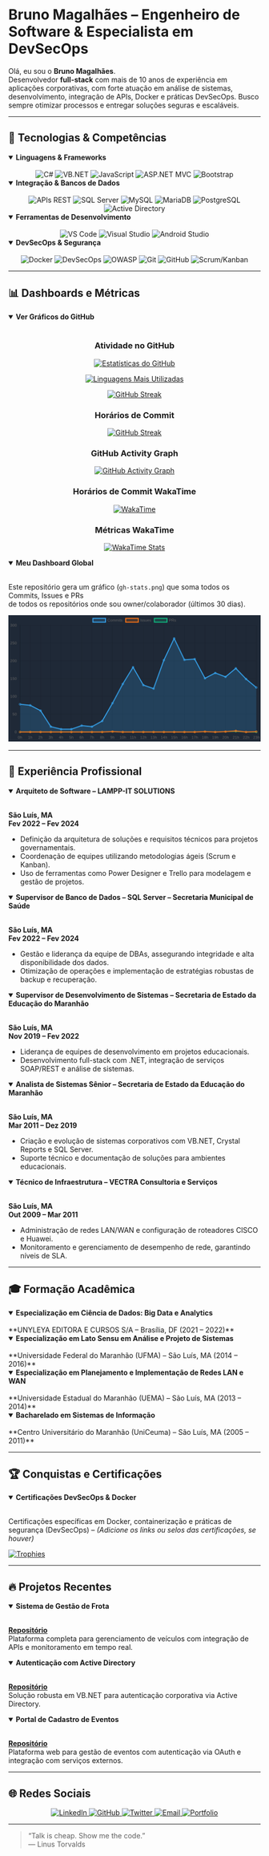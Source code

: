 # Bruno Magalhães – Engenheiro de Software & Especialista em DevSecOps

Olá, eu sou o **Bruno Magalhães**.  
Desenvolvedor **full-stack** com mais de 10 anos de experiência em aplicações corporativas, com forte atuação em análise de sistemas, desenvolvimento, integração de APIs, Docker e práticas DevSecOps. Busco sempre otimizar processos e entregar soluções seguras e escaláveis.

---

## 🚀 Tecnologias & Competências

<details open>
  <summary><strong>Linguagens & Frameworks</strong></summary>
  <br/>

  <div align="center">
    <img src="https://img.shields.io/badge/C%23-239120?style=for-the-badge&logo=c-sharp&logoColor=white" alt="C#" />
    <img src="https://img.shields.io/badge/VB.NET-blueviolet?style=for-the-badge&logo=.net&logoColor=white" alt="VB.NET" />
    <img src="https://img.shields.io/badge/JavaScript-F7DF1E?style=for-the-badge&logo=javascript&logoColor=black" alt="JavaScript" />
    <img src="https://img.shields.io/badge/ASP.NET%20MVC-blue?style=for-the-badge&logo=.net&logoColor=white" alt="ASP.NET MVC" />
    <img src="https://img.shields.io/badge/Bootstrap-563D7C?style=for-the-badge&logo=bootstrap&logoColor=white" alt="Bootstrap" />
  </div>
</details>

<details open>
  <summary><strong>Integração & Bancos de Dados</strong></summary>
  <br/>

  <div align="center">
    <img src="https://img.shields.io/badge/APIs%20REST-008080?style=for-the-badge&logo=api&logoColor=white" alt="APIs REST" />
    <img src="https://img.shields.io/badge/SQL%20Server-CC2927?style=for-the-badge&logo=microsoft-sql-server&logoColor=white" alt="SQL Server" />
    <img src="https://img.shields.io/badge/MySQL-4479A1?style=for-the-badge&logo=mysql&logoColor=white" alt="MySQL" />
    <img src="https://img.shields.io/badge/MariaDB-003545?style=for-the-badge&logo=mariadb&logoColor=white" alt="MariaDB" />
    <img src="https://img.shields.io/badge/PostgreSQL-336791?style=for-the-badge&logo=postgresql&logoColor=white" alt="PostgreSQL" />
    <img src="https://img.shields.io/badge/Active%20Directory-0000FF?style=for-the-badge&logo=microsoft&logoColor=white" alt="Active Directory" />
  </div>
</details>

<details open>
  <summary><strong>Ferramentas de Desenvolvimento</strong></summary>
  <br/>

  <div align="center">
    <img src="https://img.shields.io/badge/Visual%20Studio%20Code-007ACC?style=for-the-badge&logo=visual-studio-code&logoColor=white" alt="VS Code" />
    <img src="https://img.shields.io/badge/Visual%20Studio-5C2D91?style=for-the-badge&logo=visual-studio&logoColor=white" alt="Visual Studio" />
    <img src="https://img.shields.io/badge/Android%20Studio-3DDC84?style=for-the-badge&logo=android-studio&logoColor=white" alt="Android Studio" />
  </div>
</details>

<details open>
  <summary><strong>DevSecOps & Segurança</strong></summary>
  <br/>

  <div align="center">
    <img src="https://img.shields.io/badge/Docker-2496ED?style=for-the-badge&logo=docker&logoColor=white" alt="Docker" />
    <img src="https://img.shields.io/badge/DevSecOps-2F353A?style=for-the-badge&logo=security&logoColor=white" alt="DevSecOps" />
    <img src="https://img.shields.io/badge/OWASP-000?style=for-the-badge&logo=owasp&logoColor=white" alt="OWASP" />
    <img src="https://img.shields.io/badge/Git-F05032?style=for-the-badge&logo=git&logoColor=white" alt="Git" />
    <img src="https://img.shields.io/badge/GitHub-181717?style=for-the-badge&logo=github&logoColor=white" alt="GitHub" />
    <img src="https://img.shields.io/badge/Scrum/Kanban-0D5C9E?style=for-the-badge&logo=scrum&logoColor=white" alt="Scrum/Kanban" />
  </div>
</details>

---

## 📊 Dashboards e Métricas

<details open>
  <summary><strong>Ver Gráficos do GitHub</strong></summary>
  <br/>

  <div align="center">

  ### Atividade no GitHub

  [![Estatísticas do GitHub](https://github-readme-stats.vercel.app/api?username=borgesMagalhaes&show_icons=true&theme=github_dark&count_private=true)](https://github.com/borgesMagalhaes)
  
  [![Linguagens Mais Utilizadas](https://github-readme-stats.vercel.app/api/top-langs/?username=borgesMagalhaes&layout=compact&theme=github_dark)](https://github.com/borgesMagalhaes)
  
  [![GitHub Streak](https://github-readme-streak-stats.herokuapp.com/?user=borgesMagalhaes&theme=github-dark-blue)](https://git.io/streak-stats)
  
### Horários de Commit
[![GitHub Streak](https://streak-stats.demolab.com?user=borgesMagalhaes&theme=github-dark)](https://github.com/borgesMagalhaes)

### GitHub Activity Graph
[![GitHub Activity Graph](https://github-readme-activity-graph.vercel.app/graph?username=borgesMagalhaes&theme=github-dark)](https://github.com/borgesMagalhaes)

### Horários de Commit WakaTime
[![WakaTime](https://github-readme-stats.vercel.app/api/wakatime?username=brunomagalhaes)](https://wakatime.com/@brunomagalhaes)

### Métricas WakaTime
[![WakaTime Stats](https://github-readme-stats.vercel.app/api/wakatime?username=brunomagalhaes)](https://wakatime.com/@brunomagalhaes)

  </div>
</details>

<details open>
  <summary><strong>Meu Dashboard Global</strong></summary>
  <br/>

  Este repositório gera um gráfico (`gh-stats.png`) que soma todos os Commits, Issues e PRs  
  de todos os repositórios onde sou owner/colaborador (últimos 30 dias).

  ![Estatísticas de Todos os Repositórios](./gh-stats.png)

</details>

---

## 💼 Experiência Profissional

<details open>
  <summary><strong>Arquiteto de Software – LAMPP-IT SOLUTIONS</strong></summary>
  <br/>

  **São Luís, MA**  
  **Fev 2022 – Fev 2024**  
  - Definição da arquitetura de soluções e requisitos técnicos para projetos governamentais.  
  - Coordenação de equipes utilizando metodologias ágeis (Scrum e Kanban).  
  - Uso de ferramentas como Power Designer e Trello para modelagem e gestão de projetos.
</details>

<details open>
  <summary><strong>Supervisor de Banco de Dados – SQL Server – Secretaria Municipal de Saúde</strong></summary>
  <br/>

  **São Luís, MA**  
  **Fev 2022 – Fev 2024**  
  - Gestão e liderança da equipe de DBAs, assegurando integridade e alta disponibilidade dos dados.  
  - Otimização de operações e implementação de estratégias robustas de backup e recuperação.
</details>

<details open>
  <summary><strong>Supervisor de Desenvolvimento de Sistemas – Secretaria de Estado da Educação do Maranhão</strong></summary>
  <br/>

  **São Luís, MA**  
  **Nov 2019 – Fev 2022**  
  - Liderança de equipes de desenvolvimento em projetos educacionais.  
  - Desenvolvimento full-stack com .NET, integração de serviços SOAP/REST e análise de sistemas.
</details>

<details open>
  <summary><strong>Analista de Sistemas Sênior – Secretaria de Estado da Educação do Maranhão</strong></summary>
  <br/>

  **São Luís, MA**  
  **Mar 2011 – Dez 2019**  
  - Criação e evolução de sistemas corporativos com VB.NET, Crystal Reports e SQL Server.  
  - Suporte técnico e documentação de soluções para ambientes educacionais.
</details>

<details open>
  <summary><strong>Técnico de Infraestrutura – VECTRA Consultoria e Serviços</strong></summary>
  <br/>

  **São Luís, MA**  
  **Out 2009 – Mar 2011**  
  - Administração de redes LAN/WAN e configuração de roteadores CISCO e Huawei.  
  - Monitoramento e gerenciamento de desempenho de rede, garantindo níveis de SLA.
</details>

---

## 🎓 Formação Acadêmica

<details open>
  <summary><strong>Especialização em Ciência de Dados: Big Data e Analytics</strong></summary>
  <br/>
  **UNYLEYA EDITORA E CURSOS S/A – Brasília, DF (2021 – 2022)**
</details>

<details open>
  <summary><strong>Especialização em Lato Sensu em Análise e Projeto de Sistemas</strong></summary>
  <br/>
  **Universidade Federal do Maranhão (UFMA) – São Luís, MA (2014 – 2016)**
</details>

<details open>
  <summary><strong>Especialização em Planejamento e Implementação de Redes LAN e WAN</strong></summary>
  <br/>
  **Universidade Estadual do Maranhão (UEMA) – São Luís, MA (2013 – 2014)**
</details>

<details open>
  <summary><strong>Bacharelado em Sistemas de Informação</strong></summary>
  <br/>
  **Centro Universitário do Maranhão (UniCeuma) – São Luís, MA (2005 – 2011)**
</details>

---

## 🏆 Conquistas e Certificações

<details open>
  <summary><strong>Certificações DevSecOps & Docker</strong></summary>
  <br/>

  Certificações específicas em Docker, containerização e práticas de segurança (DevSecOps) – *(Adicione os links ou selos das certificações, se houver)*

  [![Trophies](https://github-profile-trophy.vercel.app/?username=borgesMagalhaes&theme=github_dark&no-bg=true&row=1&column=6)](https://github.com/ryo-ma/github-profile-trophy)
</details>

---

## 🔥 Projetos Recentes

<details open>
  <summary><strong>Sistema de Gestão de Frota</strong></summary>
  <br/>

  **[Repositório](https://github.com/borgesMagalhaes/frota)**  
  Plataforma completa para gerenciamento de veículos com integração de APIs e monitoramento em tempo real.
</details>

<details open>
  <summary><strong>Autenticação com Active Directory</strong></summary>
  <br/>

  **[Repositório](https://github.com/borgesMagalhaes/auth-AD)**  
  Solução robusta em VB.NET para autenticação corporativa via Active Directory.
</details>

<details open>
  <summary><strong>Portal de Cadastro de Eventos</strong></summary>
  <br/>

  **[Repositório](https://github.com/borgesMagalhaes/event-registration)**  
  Plataforma web para gestão de eventos com autenticação via OAuth e integração com serviços externos.
</details>

---

## 🌐 Redes Sociais

<div align="center">
  <a href="https://www.linkedin.com/in/bruno-magalh%C3%A3es-2b878a2a/">
    <img src="https://img.shields.io/badge/LinkedIn-0077B5?style=flat&logo=linkedin&logoColor=white" alt="LinkedIn" />
  </a>
  <a href="https://github.com/borgesMagalhaes">
    <img src="https://img.shields.io/badge/GitHub-181717?style=flat&logo=github&logoColor=white" alt="GitHub" />
  </a>
  <a href="https://twitter.com/SEU_TWITTER">
    <img src="https://img.shields.io/badge/Twitter-1DA1F2?style=flat&logo=twitter&logoColor=white" alt="Twitter" />
  </a>
  <a href="mailto:borges.magalhaes@gmail.com">
    <img src="https://img.shields.io/badge/Email-D14836?style=flat&logo=gmail&logoColor=white" alt="Email" />
  </a>
  <a href="https://brunomagalhaes.dev.br/">
    <img src="https://img.shields.io/badge/Website-000000?style=flat&logo=about.me&logoColor=white" alt="Portfolio" />
  </a>
</div>

---

> “Talk is cheap. Show me the code.”  
> — Linus Torvalds
